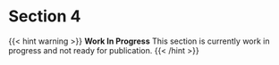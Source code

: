 # Section 4

{{< hint warning >}}
**Work In Progress**
This section is currently work in progress and not ready for publication.
{{< /hint >}}
